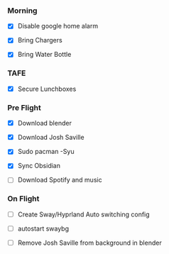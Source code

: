 
### Morning
- [x] Disable google home alarm
- [x] Bring Chargers
- [x] Bring Water Bottle


### TAFE
- [x] Secure Lunchboxes


### Pre Flight
- [x] Download blender
- [x] Download Josh Saville
- [x] Sudo pacman -Syu
- [x] Sync Obsidian
- [ ] Download Spotify and music


### On Flight
- [ ] Create Sway/Hyprland Auto switching config
- [ ] autostart swaybg
- [ ] Remove Josh Saville from background in blender



